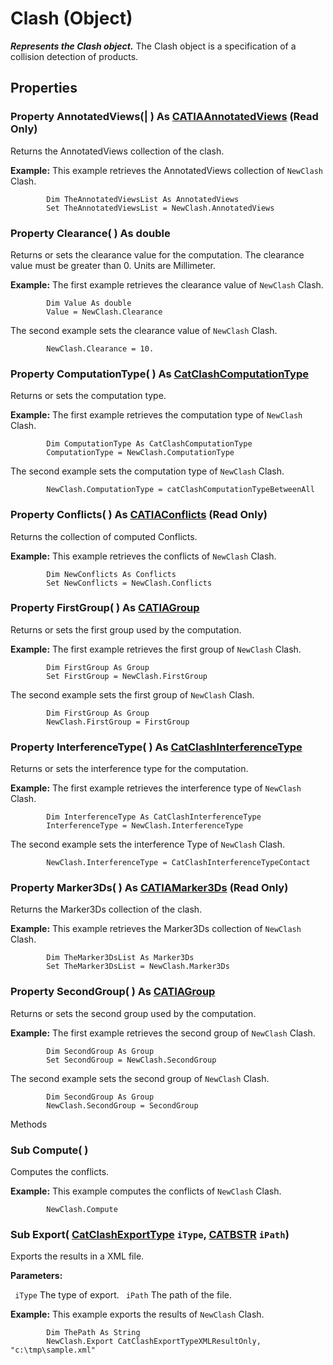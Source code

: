# Clash (Object)

**_Represents the Clash object._**
The Clash object is a specification of a collision detection of products.

## Properties

### Property **AnnotatedViews**(| ) As [CATIAAnnotatedViews](../NavigatorInterfaces/interface_AnnotatedViews_42578.md) (Read Only)

   Returns the AnnotatedViews collection of the clash.

**Example:**      This example retrieves the AnnotatedViews collection of `NewClash` Clash.

```VBScript
        Dim TheAnnotatedViewsList As AnnotatedViews
        Set TheAnnotatedViewsList = NewClash.AnnotatedViews

```

### Property **Clearance**( ) As double

   Returns or sets the clearance value for the computation. The clearance value must be greater than 0. Units are Millimeter.

**Example:**      The first example retrieves the clearance value of `NewClash` Clash.

```VBScript
        Dim Value As double
        Value = NewClash.Clearance

```

   The second example sets the clearance value of `NewClash` Clash.

```VBScript
        NewClash.Clearance = 10.

```

### Property **ComputationType**( ) As [CatClashComputationType](../SpaceAnalysisInterfaces/enum_CatClashComputationType_112738.md)

   Returns or sets the computation type.

**Example:**      The first example retrieves the computation type of `NewClash` Clash.

```VBScript
        Dim ComputationType As CatClashComputationType
        ComputationType = NewClash.ComputationType

```

   The second example sets the computation type of `NewClash` Clash.

```VBScript
        NewClash.ComputationType = catClashComputationTypeBetweenAll

```

### Property **Conflicts**( ) As [CATIAConflicts](../SpaceAnalysisInterfaces/interface_Conflicts_18103.md) (Read Only)

   Returns the collection of computed Conflicts.

**Example:**      This example retrieves the conflicts of `NewClash` Clash.

```VBScript
        Dim NewConflicts As Conflicts
        Set NewConflicts = NewClash.Conflicts

```

### Property **FirstGroup**( ) As [CATIAGroup](../NavigatorInterfaces/interface_Group_5945.md)

   Returns or sets the first group used by the computation.

**Example:**      The first example retrieves the first group of `NewClash` Clash.

```VBScript
        Dim FirstGroup As Group
        Set FirstGroup = NewClash.FirstGroup

```

   The second example sets the first group of `NewClash` Clash.

```VBScript
        Dim FirstGroup As Group
        NewClash.FirstGroup = FirstGroup

```

### Property **InterferenceType**( ) As [CatClashInterferenceType](../SpaceAnalysisInterfaces/enum_CatClashInterferenceType_120652.md)

   Returns or sets the interference type for the computation.

**Example:**      The first example retrieves the interference type of `NewClash` Clash.

```VBScript
        Dim InterferenceType As CatClashInterferenceType
        InterferenceType = NewClash.InterferenceType

```

   The second example sets the interference Type of `NewClash` Clash.

```VBScript
        NewClash.InterferenceType = CatClashInterferenceTypeContact

```

### Property **Marker3Ds**( ) As [CATIAMarker3Ds](../NavigatorInterfaces/interface_Marker3Ds_15928.md) (Read Only)

   Returns the Marker3Ds collection of the clash.

**Example:**      This example retrieves the Marker3Ds collection of `NewClash` Clash.

```VBScript
        Dim TheMarker3DsList As Marker3Ds
        Set TheMarker3DsList = NewClash.Marker3Ds

```

### Property **SecondGroup**( ) As [CATIAGroup](../NavigatorInterfaces/interface_Group_5945.md)

   Returns or sets the second group used by the computation.

**Example:**      The first example retrieves the second group of `NewClash` Clash.

```VBScript
        Dim SecondGroup As Group
        Set SecondGroup = NewClash.SecondGroup

```

   The second example sets the second group of `NewClash` Clash.

```VBScript
        Dim SecondGroup As Group
        NewClash.SecondGroup = SecondGroup

```

Methods

### Sub **Compute**( )

   Computes the conflicts.

**Example:**      This example computes the conflicts of `NewClash` Clash.

```VBScript
        NewClash.Compute

```

### Sub **Export**( [CatClashExportType](../SpaceAnalysisInterfaces/enum_CatClashExportType_69048.md)  `iType`,  [CATBSTR](../System/typedef_CATBSTR_8129.md)  `iPath`)

   Exports the results in a XML file.

**Parameters:**

` iType`      The type of export.
` iPath`      The path of the file.

**Example:**      This example exports the results of `NewClash` Clash.

```VBScript
        Dim ThePath As String
        NewClash.Export CatClashExportTypeXMLResultOnly, "c:\tmp\sample.xml"

```